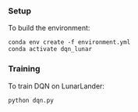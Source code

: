 ### Setup

To build the environment:
```
conda env create -f environment.yml
conda activate dqn_lunar
```


### Training

To train DQN on LunarLander:
```
python dqn.py
```

